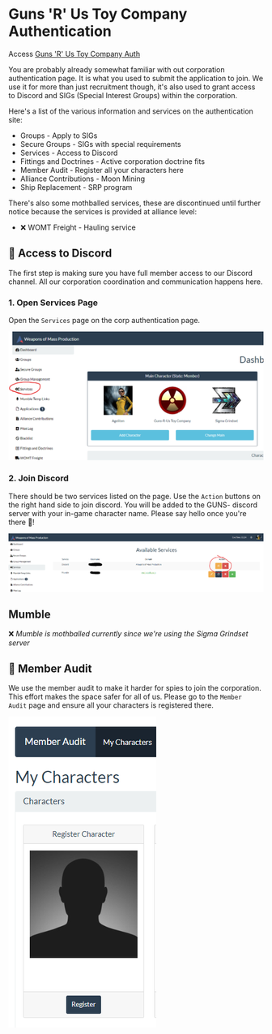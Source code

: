 # Guns 'R' Us Toy Company Authentication

Access [Guns 'R' Us Toy Company Auth](https://womp.aoifu.com/)

You are probably already somewhat familiar with out corporation authentication page. It is what you used to submit the application to join. We use it for more than just recruitment though, it's also used to grant access to Discord and SIGs (Special Interest Groups) within the corporation.

Here's a list of the various information and services on the authentication site:

* Groups - Apply to SIGs
* Secure Groups - SIGs with special requirements
* Services - Access to Discord
* Fittings and Doctrines - Active corporation doctrine fits
* Member Audit - Register all your characters here
* Alliance Contributions - Moon Mining 
* Ship Replacement - SRP program

There's also some mothballed services, these are discontinued until further notice because the services is provided at alliance level:

* ❌ WOMT Freight - Hauling service

## 📌 Access to Discord
The first step is making sure you have full member access to our Discord channel. All our corporation coordination and communication happens here.

### 1. Open Services Page
Open the `Services` page on the corp authentication page.

![Services](../assets/auth-services.png)

### 2. Join Discord
There should be two services listed on the page. Use the `Action` buttons on the right hand side to join discord. You will be added to the GUNS- discord server with your in-game character name. Please say hello once you're there 👋!

![Join Discord](../assets/join-discord.png)

## Mumble
❌ _Mumble is mothballed currently since we're using the Sigma Grindset server_

## 📌 Member Audit
We use the member audit to make it harder for spies to join the corporation. This effort makes the space safer for all of us. Please go to the `Member Audit` page and ensure all your characters is registered there.

![Member Audit](../assets/member-audit.png)